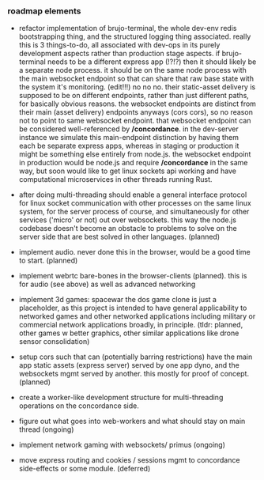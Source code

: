 


### roadmap elements

- refactor implementation of brujo-terminal, the whole dev-env redis bootstrapping thing, and the structured logging thing associated.  really this is 3 things-to-do, all associated with dev-ops in its purely development aspects rather than production stage aspects.  if brujo-terminal needs to be a different express app (!?!?) then it should likely be a separate node process.  it should be on the same node process with the main websocket endpoint so that can share that raw base state with the system it's monitoring. (edit!!!) no no no.  their static-asset delivery is supposed to be on different endpoints, rather than just different paths, for basically obvious reasons.  the websocket endpoints are distinct from their main (asset delivery) endpoints anyways (cors cors), so no reason not to point to same websocket endpoint.  that websocket endpoint can be considered well-referenced by **/concordance**.   in the dev-server instance we simulate this main-endpoint distinction by having them each be separate express apps, whereas in staging or production it might be something else entirely from node.js.  the websocket endpoint in production would be node.js and require **/concordance** in the same way, but soon would like to get linux sockets api working and have computational microservices in other threads running Rust.

- after doing multi-threading should enable a general interface protocol for linux socket communication with other processes on the same linux system, for the server process of course, and simultaneously for other services ('micro' or not) out over websockets.  this way the node.js codebase doesn't become an obstacle to problems to solve on the server side that are best solved in other languages. (planned)

- implement audio.  never done this in the browser, would be a good time to start. (planned)

- implement webrtc bare-bones in the browser-clients (planned).  this is for audio (see above) as well as advanced networking

- implement 3d games: spacewar the dos game clone is just a placeholder, as this project is intended to have general applicability to networked games and other networked applications including military or commercial network applications broadly, in principle.  (tldr: planned, other games w better graphics, other similar applications like drone sensor consolidation)

- setup cors such that can (potentially barring restrictions) have the main app static assets (express server) served by one app dyno, and the websockets mgmt served by another.  this mostly for proof of concept. (planned)

- create a worker-like development structure for multi-threading operations on the concordance side.
    
- figure out what goes into web-workers and what should stay on main thread (ongoing)

- implement network gaming with websockets/ primus (ongoing)

- move express routing and cookies / sessions mgmt to concordance side-effects or some module. (deferred)
